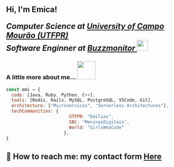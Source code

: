 <h2> Hi, I'm Emica!
<p><em>Computer Science at <a href="http://www.utfpr.edu.br/">University of Campo Mourão (UTFPR)</a>
</br>Software Enginner at <a href="https://www.buzzmonitor.com.br">Buzzmonitor </a> <img src="https://media.giphy.com/media/WUlplcMpOCEmTGBtBW/giphy.gif" width="30"> 
</em></p>

### A little more about me... <img   src="https://media0.giphy.com/media/v1.Y2lkPTc5MGI3NjExN2NlMTUwZTU2NWZlZTgwOTg3YTFiOTA3MWVjNzNhZjNhMjhhNTZjMiZlcD12MV9pbnRlcm5hbF9naWZzX2dpZklkJmN0PWc/57nf4oyyMmZ2L9QqJN/giphy.gif" width="50">   


```javascript
const emi = {
  code: [Java, Ruby, Python, C++],
  tools: [Redis, Rails, MySQL, PostgreSQL, VSCode, Git],
  architecture: ["Microservices", "Serverless Architectures"],
  techCommunities: {
                        UTFPR: "Emilias",
                        SBC: "MeninasDigitais",
                        World: "GirlsWhoCode"
                      },
}
```


📩 How to reach me: my contact form [Here](https://www.linkedin.com/in/emica-oliveira-da-costa-20615b145/)
---

